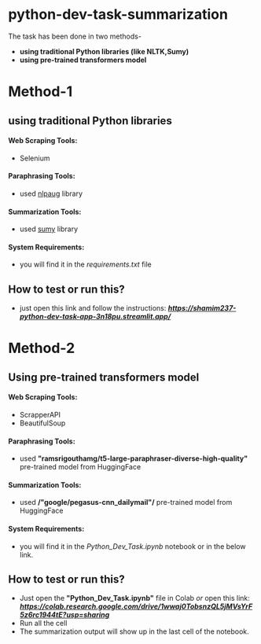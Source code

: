 # python-dev-task-summarization

The task has been done in two methods-
- **using traditional Python libraries (like NLTK,Sumy)**
- **using pre-trained transformers model**

# Method-1
## using traditional Python libraries
#### Web Scraping Tools:
- Selenium
#### Paraphrasing Tools:
- used [nlpaug](https://github.com/makcedward/nlpaug) library
#### Summarization Tools:
- used [sumy](https://miso-belica.github.io/sumy/) library
#### System Requirements:
- you will find it in the _requirements.txt_ file

## How to test or run this?
- just open this link and follow the instructions: _**https://shamim237-python-dev-task-app-3n18pu.streamlit.app/**_

# Method-2
## Using pre-trained transformers model
#### Web Scraping Tools: 
- ScrapperAPI
- BeautifulSoup
#### Paraphrasing Tools:
- used **"ramsrigouthamg/t5-large-paraphraser-diverse-high-quality"** pre-trained model from HuggingFace
#### Summarization Tools:
- used **/"google/pegasus-cnn_dailymail"/** pre-trained model from HuggingFace
#### System Requirements:
- you will find it in the _Python_Dev_Task.ipynb_ notebook or in the below link.

## How to test or run this?
- Just open the **"Python_Dev_Task.ipynb"** file in Colab _or_ open this link: **_https://colab.research.google.com/drive/1wwaj0TobsnzQL5jMVsYrF5z6rc1944tE?usp=sharing_**
- Run all the cell 
- The summarization output will show up in the last cell of the notebook.
